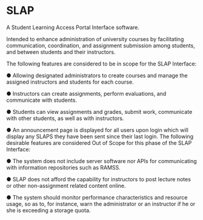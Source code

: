 # SLAP
A Student Learning Access Portal Interface software.

Intended to enhance administration of university courses by facilitating communication, coordination, and assignment submission among students, and between students and their instructors.

The following features are considered to be in scope for the SLAP
Interface:

● Allowing designated administrators to create courses and manage
the assigned instructors and students for each course.

● Instructors can create assignments, perform evaluations, and
communicate with students.

● Students can view assignments and grades, submit work,
communicate with other students, as well as with instructors.

● An announcement page is displayed for all users upon login which
will display any SLAPS they have been sent since their last login.
The following desirable features are considered Out of Scope for this
phase of the SLAP Interface:

● The system does not include server software nor APIs for
communicating with information repositories such as RAMSS.

● SLAP does not afford the capability for instructors to post lecture
notes or other non-assignment related content online.

● The system should monitor performance characteristics and
resource usage, so as to, for instance, warn the administrator or an
instructor if he or she is exceeding a storage quota.
